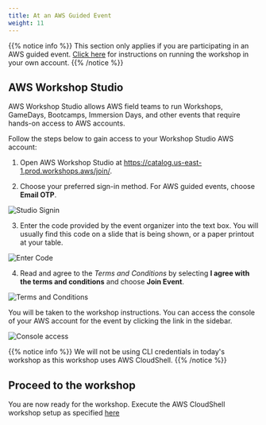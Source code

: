 ```yaml
---
title: At an AWS Guided Event
weight: 11
---
```


{{% notice info %}}
This section only applies if you are participating in an AWS guided event. [Click here](/0_getting-started/02-own-account.html) for instructions on running the workshop in your own account.
{{% /notice %}}

## AWS Workshop Studio

AWS Workshop Studio allows AWS field teams to run Workshops, GameDays, Bootcamps, Immersion Days, and other events that require hands-on access to AWS accounts.

Follow the steps below to gain access to your Workshop Studio AWS account:

1. Open AWS Workshop Studio at https://catalog.us-east-1.prod.workshops.aws/join/.

2. Choose your preferred sign-in method. For AWS guided events, choose **Email OTP**.

![Studio Signin](/images/sign-in.png)

3. Enter the code provided by the event organizer into the text box. You will usually find this code on a slide that is being shown, or a paper printout at your table.

![Enter Code](/images/enter-access-code.png)

4. Read and agree to the *Terms and Conditions* by selecting **I agree with the terms and conditions** and choose **Join Event**.

![Terms and Conditions](/images/workshop-studio-tc.png)

You will be taken to the workshop instructions. You can access the console of your AWS account for the event by clicking the link in the sidebar.

![Console access](/images/console_access.png)

{{% notice info %}}
We will not be using CLI credentials in today's workshop as this workshop uses AWS CloudShell.
{{% /notice %}}

## Proceed to the workshop

You are now ready for the workshop. Execute the AWS CloudShell workshop setup as specified [here](/0_getting-started/02-own-account.html)
